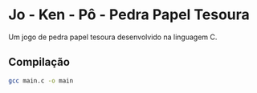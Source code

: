 # Jo - Ken - Pô - Pedra Papel Tesoura

Um jogo de pedra papel tesoura desenvolvido na linguagem C.

## Compilação
```bash
gcc main.c -o main
```


